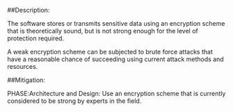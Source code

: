 ##Description:

The software stores or transmits sensitive data using an encryption scheme that is theoretically sound, but is not strong enough for the level of protection required.

A weak encryption scheme can be subjected to brute force attacks that have a reasonable chance of succeeding using current attack methods and resources.

##Mitigation:


PHASE:Architecture and Design:
Use an encryption scheme that is currently considered to be strong by experts in the field.

